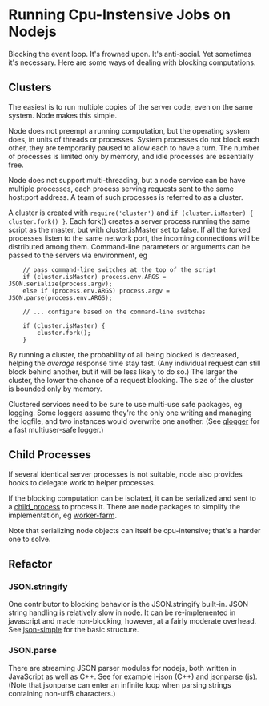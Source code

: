 Running Cpu-Instensive Jobs on Nodejs
=====================================

Blocking the event loop.  It's frowned upon.  It's anti-social.  Yet sometimes
it's necessary.  Here are some ways of dealing with blocking computations.


Clusters
--------

The easiest is to run multiple copies of the server code, even on the
same system.  Node makes this simple.

Node does not preempt a running computation, but the operating system does, in
units of threads or processes.  System processes do not block each other, they
are temporarily paused to allow each to have a turn.  The number of processes
is limited only by memory, and idle processes are essentially free.

Node does not support multi-threading, but a node service can be have multiple
processes, each process serving requests sent to the same host:port address.
A team of such processes is referred to as a cluster.

A cluster is created with `require('cluster')` and `if (cluster.isMaster)
{ cluster.fork() }`.  Each fork() creates a server process running the same script
as the master, but with cluster.isMaster set to false.  If all the forked
processes listen to the same network port, the incoming connections will be
distributed among them.  Command-line parameters or arguments can be passed to
the servers via environment, eg

        // pass command-line switches at the top of the script
        if (cluster.isMaster) process.env.ARGS = JSON.serialize(process.argv);
        else if (process.env.ARGS) process.argv = JSON.parse(process.env.ARGS);

        // ... configure based on the command-line switches

        if (cluster.isMaster) {
            cluster.fork();
        }

By running a cluster, the probability of all being blocked is decreased,
helping the _average_ response time stay fast.  (Any individual request can
still block behind another, but it will be less likely to do so.)  The larger
the cluster, the lower the chance of a request blocking.  The size of the
cluster is bounded only by memory.

Clustered services need to be sure to use multi-use safe packages, eg logging.
Some loggers assume they're the only one writing and managing the logfile, and
two instances would overwrite one another.  (See [qlogger](https://www.npmjs.org/package/qlogger)
for a fast multiuser-safe logger.)


Child Processes
---------------

If several identical server processes is not suitable, node also
provides hooks to delegate work to helper processes.

If the blocking computation can be isolated, it can be serialized and
sent to a [child_process](https://www.nodejs.org/lib/child_process.html)
to process it.  There are node packages to simplify the implementation,
eg [worker-farm](https://www.npmjs.org/package/worker-farm').

Note that serializing node objects can itself be cpu-intensive; that's a
harder one to solve.


Refactor
--------

### JSON.stringify

One contributor to blocking behavior is the JSON.stringify built-in.  JSON
string handling is relatively slow in node.  It can be re-implemented in
javascript and made non-blocking, however, at a fairly moderate overhead.
See [json-simple](https://www.npmjs.org/package/json-simple) for the basic
structure.

### JSON.parse

There are streaming JSON parser modules for nodejs, both written in JavaScript
as well as C++.  See for example [i-json](https://npmjs.org/package/i-json)
(C++) and [jsonparse](https://npmjs.org/package/jsonparse) (js). (Note that
jsonparse can enter an infinite loop when parsing strings containing non-utf8
characters.)

